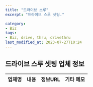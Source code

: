 ```yaml
---
title: "드라이브 스루"
excerpt: "드라이브 스루 셋팅."

category:
- Biz
tags:
- Biz, drive, thru, drivethru
last_modified_at: 2023-07-27T10:24
---
```


## 드라이브 스루 셋팅 업체 정보   

| 업체명 | 내용 | 정보URL | 기타 메모 |
| ------- | :----: | :----: | :---- |